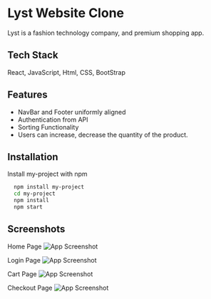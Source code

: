 
# Lyst Website Clone

Lyst is a fashion technology company, and premium shopping app.

## Tech Stack

React, JavaScript, Html, CSS, BootStrap


## Features

- NavBar and Footer uniformly aligned
- Authentication from API
- Sorting Functionality
- Users can increase, decrease the quantity of the product.


## Installation

Install my-project with npm

```bash
  npm install my-project
  cd my-project
  npm install
  npm start
```
    
## Screenshots

 Home Page
![App Screenshot](https://i.postimg.cc/SR4wC2jM/Web-capture-5-11-2022-18343-moonlit-fenglisu-6d77e7-netlify-app.jpg)

 Login Page
![App Screenshot](https://i.postimg.cc/Znn4CsRQ/Web-capture-5-11-2022-183615-moonlit-fenglisu-6d77e7-netlify-app.jpg)

 Cart Page
![App Screenshot](https://i.postimg.cc/XvCHLfZz/Web-capture-5-11-2022-18530-moonlit-fenglisu-6d77e7-netlify-app.jpg)

 Checkout Page
![App Screenshot](https://i.postimg.cc/5tB5jnQb/Web-capture-5-11-2022-185444-moonlit-fenglisu-6d77e7-netlify-app.jpg)
